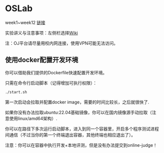 # OSLab

week1~week12 [链接](https://git.nju.edu.cn/os-lab/operating-system-design-and-implementation)

实验讲义与注意事项：左侧栏选择[Wiki](https://git.nju.edu.cn/os-lab/blockchain-project/-/wikis/home)

注：OJ平台请尽量用校内网连接，使用VPN可能无法访问。

## 使用docker配置开发环境

你可以借助我们提供的Dockerfile快速配置开发环境。

只需在命令行启动脚本（记得增加可执行权限）：

```bash
./start.sh
```

第一次启动会拉取并配置docker image，需要的时间比较长，之后就很快了.

如果你没有办法拉取ubuntu:22.04基础镜像，你可以在国内镜像源手动拉取（注意使用linux/amd64架构）.

你可以在路径下多次运行启动脚本，进入到同一个容器里，开启多个程序测试进程间通信（不过当你的第一个终端退出容器，其他终端也相应退出了）。

注意：你可以在容器中执行开发+本地评测，但是没有办法提交到online-judge！